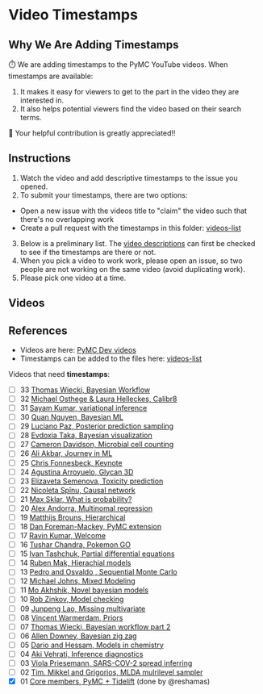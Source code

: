 # Video Timestamps

## Why We Are Adding Timestamps

:stopwatch: We are adding timestamps to the PyMC YouTube videos.  When timestamps are available:
1. It makes it easy for viewers to get to the part in the video they are interested in.
2. It also helps potential viewers find the video based on their search terms.

:pray: Your helpful contribution is greatly appreciated!!

## Instructions

1. Watch the video and add descriptive timestamps to the issue you opened.
2. To submit your timestamps, there are two options:
  * Open a new issue with the videos title to "claim" the video such that there's no overlapping work
  * Create a pull request with the timestamps in this folder: [videos-list](https://github.com/pymc-devs/video-timestamps/tree/main/videos-list)
3. Below is a preliminary list. The [video descriptions](https://www.youtube.com/c/PyMC-Developers) can first be checked to see if the timestamps are there or not.
4. When you pick a video to work work, please open an issue, so two people are not working on the same video (avoid duplicating work).
5. Please pick one video at a time.  

## Videos

## References
- Videos are here:  [PyMC Dev videos](https://www.youtube.com/c/PyMCDevelopers/videos)
- Timestamps can be added to the files here:  [videos-list](https://github.com/pymc-devs/video-timestamps/blob/main/videos-list/)

Videos that need **timestamps**:

- [ ] 33 [Thomas Wiecki, Bayesian Workflow](https://youtu.be/ZxR3mw-Znzc)  
- [ ] 32 [Michael Osthege & Laura Helleckes, Calibr8](https://youtu.be/14Ca--VJKxI)
- [ ] 31 [Sayam Kumar, variational inference](https://youtu.be/IrudJ-dgfOw)
- [ ] 30 [Quan Nguyen, Bayesian ML](https://youtu.be/Y7U8jhKtdBA)
- [ ] 29 [Luciano Paz, Posterior prediction sampling](https://youtu.be/IhTfuO8wSDA)
- [ ] 28 [Evdoxia Taka, Bayesian visualization](https://www.youtube.com/watch?v=2hadiSJRAJI)
- [ ] 27 [Cameron Davidson, Microbial cell counting](https://www.youtube.com/watch?v=Oc6cgRwPEzU)
- [ ] 26 [Ali Akbar, Journey in ML](https://www.youtube.com/watch?v=Ym9GRRZQZrQ)
- [ ] 25 [Chris Fonnesbeck, Keynote](https://www.youtube.com/watch?v=RXODDVK7B-g)  
- [ ] 24 [Agustina Arroyuelo, Glycan 3D](https://www.youtube.com/watch?v=Rt8yEY6Fk80)
- [ ] 23 [Elizaveta Semenova, Toxicity prediction](https://www.youtube.com/watch?v=fxydbmTfsk4)
- [ ] 22 [Nicoleta Spînu, Causal network](https://www.youtube.com/watch?v=2nfcwZCLDAE)
- [ ] 21 [Max Sklar, What is probability?](https://www.youtube.com/watch?v=cv2TvH7r6W0)
- [ ] 20 [Alex Andorra, Multinomal regression](https://www.youtube.com/watch?v=EYdIzSYwbSw)
- [ ] 19 [Matthijs Brouns, Hierarchical](https://www.youtube.com/watch?v=appLxcMLT9Y) 
- [ ] 18 [Dan Foreman-Mackey, PyMC extension](https://www.youtube.com/watch?v=ESyo2eeo-UM)
- [ ] 17 [Ravin Kumar, Welcome](https://www.youtube.com/watch?v=LTLfeNyioR8&t=95s)
- [ ] 16 [Tushar Chandra, Pokemon GO](https://www.youtube.com/watch?v=v0PiWcnEpiw)
- [ ] 15 [Ivan Tashchuk, Partial differential equations](https://www.youtube.com/watch?v=8FC1umbf67o)
- [ ] 14 [Ruben Mak, Hierachial models](https://www.youtube.com/watch?v=aeAJofHfUFk)
- [ ] 13 [Pedro and Osvaldo , Sequential Monte Carlo](https://www.youtube.com/watch?v=pv_SqScYdsg)
- [ ] 12 [Michael Johns, Mixed Modeling](https://www.youtube.com/watch?v=UznM_-_760Y) 
- [ ] 11 [Mo Akhshik, Novel bayesian models](https://www.youtube.com/watch?v=hx8S7bfJpDA)
- [ ] 10 [Rob Zinkov, Model checking](https://www.youtube.com/watch?v=vfqPGGCpY6I)
- [ ] 09 [Junpeng Lao, Missing multivariate](https://www.youtube.com/watch?v=nJ3XefApED0)
- [ ] 08 [Vincent Warmerdam, Priors](https://www.youtube.com/watch?v=WfcCXlxkBb0)
- [ ] 07 [Thomas Wiecki, Bayesian workflow part 2](https://www.youtube.com/watch?v=_DCkJkMji0U)
- [ ] 06 [Allen Downey, Bayesian zig zag](https://www.youtube.com/watch?v=EYS3oDhLsP0)
- [ ] 05 [Dario and Hessam, Models in chemistry](https://www.youtube.com/watch?v=q8n8XD-cB90)
- [ ] 04 [Aki Vehrati, Inference diagnostics](https://www.youtube.com/watch?v=HKPm6txxxQM)
- [ ] 03 [Viola Priesemann, SARS-COV-2 spread inferring](https://www.youtube.com/watch?v=btHkSlePV5Q)
- [ ] 02 [Tim. Mikkel and Grigorios, MLDA mulrilevel sampler](https://www.youtube.com/watch?v=NvsGyvAElLY)
- [x] 01 [Core members, PyMC + Tidelift](https://www.youtube.com/watch?v=cP_fD5AlVYw) (done by @reshamas)
